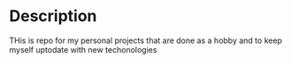 # Description
THis is repo for my personal projects that are done as a hobby and to keep myself uptodate with new techonologies
